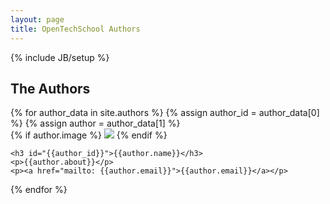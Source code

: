 ```yaml
---
layout: page
title: OpenTechSchool Authors
---
```

{% include JB/setup %}

## The Authors

<div class="team_list">
{% for author_data in site.authors %}
	{% assign author_id = author_data[0] %}
	{% assign author = author_data[1] %}
<div class="{% cycle 'left', 'right' %}">
	{% if author.image %}
		<img src="{{author.image}}" >
	{% endif %}

	<h3 id="{{author_id}}">{{author.name}}</h3>
	<p>{{author.about}}</p>
	<p><a href="mailto: {{author.email}}">{{author.email}}</a></p>
</div>
{% endfor %}
</div>